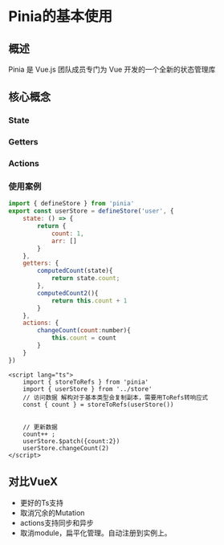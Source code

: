 # Pinia的基本使用

## 概述

Pinia 是 Vue.js 团队成员专门为 Vue 开发的一个全新的状态管理库

## 核心概念

### State

### Getters

### Actions

### 使用案例

```js
import { defineStore } from 'pinia'
export const userStore = defineStore('user', {
    state: () => {
        return { 
            count: 1,
            arr: []
        }
    },
    getters: { 
    	computedCount(state){
            return state.count;
        },
        computedCount2(){
            return this.count + 1
        }
    },
    actions: { 
    	changeCount(count:number){
            this.count = count
        }
    }
})
```

```vue
<script lang="ts">
    import { storeToRefs } from 'pinia'
	import { userStore } from '../store'
    // 访问数据 解构对于基本类型会复制副本，需要用ToRefs转响应式
	const { count } = storeToRefs(userStore())
    
 
    // 更新数据
    count++ ;
    userStore.$patch({count:2})
    userStore.changeCount(2)
</script>

```



## 对比VueX

- 更好的Ts支持
- 取消冗余的Mutation
- actions支持同步和异步
- 取消module，扁平化管理。自动注册到实例上。
